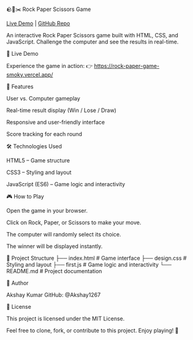 🪨📄✂️ Rock Paper Scissors Game

[Live Demo](https://rock-paper-game-smoky.vercel.app/) |
[GitHub Repo](https://github.com/Akshay1267/Rock-Paper-Game)


An interactive Rock Paper Scissors game built with HTML, CSS, and JavaScript. Challenge the computer and see the results in real-time.

🚀 Live Demo

Experience the game in action:
👉 https://rock-paper-game-smoky.vercel.app/

🧩 Features

User vs. Computer gameplay

Real-time result display (Win / Lose / Draw)

Responsive and user-friendly interface

Score tracking for each round

🛠️ Technologies Used

HTML5 – Game structure

CSS3 – Styling and layout

JavaScript (ES6) – Game logic and interactivity

🎮 How to Play

Open the game in your browser.

Click on Rock, Paper, or Scissors to make your move.

The computer will randomly select its choice.

The winner will be displayed instantly.

📁 Project Structure
├── index.html       # Game interface
├── design.css       # Styling and layout
├── first.js         # Game logic and interactivity
└── README.md        # Project documentation

👤 Author

Akshay Kumar
GitHub: @Akshay1267

📄 License

This project is licensed under the MIT License.

Feel free to clone, fork, or contribute to this project. Enjoy playing! 🎉

